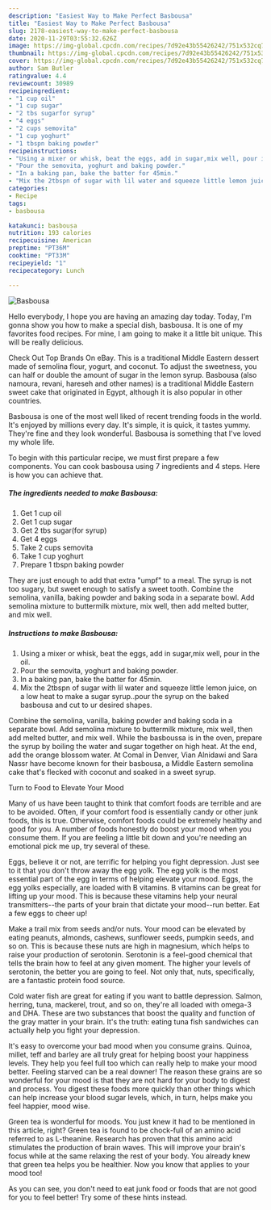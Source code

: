 ```yaml
---
description: "Easiest Way to Make Perfect Basbousa"
title: "Easiest Way to Make Perfect Basbousa"
slug: 2178-easiest-way-to-make-perfect-basbousa
date: 2020-11-29T03:55:32.626Z
image: https://img-global.cpcdn.com/recipes/7d92e43b55426242/751x532cq70/basbousa-recipe-main-photo.jpg
thumbnail: https://img-global.cpcdn.com/recipes/7d92e43b55426242/751x532cq70/basbousa-recipe-main-photo.jpg
cover: https://img-global.cpcdn.com/recipes/7d92e43b55426242/751x532cq70/basbousa-recipe-main-photo.jpg
author: Sam Butler
ratingvalue: 4.4
reviewcount: 30989
recipeingredient:
- "1 cup oil"
- "1 cup sugar"
- "2 tbs sugarfor syrup"
- "4 eggs"
- "2 cups semovita"
- "1 cup yoghurt"
- "1 tbspn baking powder"
recipeinstructions:
- "Using a mixer or whisk, beat the eggs, add in sugar,mix well, pour in the oil."
- "Pour the semovita, yoghurt and baking powder."
- "In a baking pan, bake the batter for 45min."
- "Mix the 2tbspn of sugar with lil water and squeeze little lemon juice, on a low heat to make a sugar syrup..pour the syrup on the baked basbousa and cut to ur desired shapes."
categories:
- Recipe
tags:
- basbousa

katakunci: basbousa 
nutrition: 193 calories
recipecuisine: American
preptime: "PT36M"
cooktime: "PT33M"
recipeyield: "1"
recipecategory: Lunch

---
```



![Basbousa](https://img-global.cpcdn.com/recipes/7d92e43b55426242/751x532cq70/basbousa-recipe-main-photo.jpg)

Hello everybody, I hope you are having an amazing day today. Today, I'm gonna show you how to make a special dish, basbousa. It is one of my favorites food recipes. For mine, I am going to make it a little bit unique. This will be really delicious.

Check Out Top Brands On eBay. This is a traditional Middle Eastern dessert made of semolina flour, yogurt, and coconut. To adjust the sweetness, you can half or double the amount of sugar in the lemon syrup. Basbousa (also namoura, revani, hareseh and other names) is a traditional Middle Eastern sweet cake that originated in Egypt, although it is also popular in other countries.

Basbousa is one of the most well liked of recent trending foods in the world. It's enjoyed by millions every day. It's simple, it is quick, it tastes yummy. They're fine and they look wonderful. Basbousa is something that I've loved my whole life.


To begin with this particular recipe, we must first prepare a few components. You can cook basbousa using 7 ingredients and 4 steps. Here is how you can achieve that.

<!--inarticleads1-->

##### The ingredients needed to make Basbousa:

1. Get 1 cup oil
1. Get 1 cup sugar
1. Get 2 tbs sugar(for syrup)
1. Get 4 eggs
1. Take 2 cups semovita
1. Take 1 cup yoghurt
1. Prepare 1 tbspn baking powder


They are just enough to add that extra &#34;umpf&#34; to a meal. The syrup is not too sugary, but sweet enough to satisfy a sweet tooth. Combine the semolina, vanilla, baking powder and baking soda in a separate bowl. Add semolina mixture to buttermilk mixture, mix well, then add melted butter, and mix well. 

<!--inarticleads2-->

##### Instructions to make Basbousa:

1. Using a mixer or whisk, beat the eggs, add in sugar,mix well, pour in the oil.
1. Pour the semovita, yoghurt and baking powder.
1. In a baking pan, bake the batter for 45min.
1. Mix the 2tbspn of sugar with lil water and squeeze little lemon juice, on a low heat to make a sugar syrup..pour the syrup on the baked basbousa and cut to ur desired shapes.


Combine the semolina, vanilla, baking powder and baking soda in a separate bowl. Add semolina mixture to buttermilk mixture, mix well, then add melted butter, and mix well. While the basboussa is in the oven, prepare the syrup by boiling the water and sugar together on high heat. At the end, add the orange blossom water. At Comal in Denver, Vian Alnidawi and Sara Nassr have become known for their basbousa, a Middle Eastern semolina cake that&#39;s flecked with coconut and soaked in a sweet syrup. 

Turn to Food to Elevate Your Mood


Many of us have been taught to think that comfort foods are terrible and are to be avoided. Often, if your comfort food is essentially candy or other junk foods, this is true. Otherwise, comfort foods could be extremely healthy and good for you. A number of foods honestly do boost your mood when you consume them. If you are feeling a little bit down and you're needing an emotional pick me up, try several of these.

Eggs, believe it or not, are terrific for helping you fight depression. Just see to it that you don't throw away the egg yolk. The egg yolk is the most essential part of the egg in terms of helping elevate your mood. Eggs, the egg yolks especially, are loaded with B vitamins. B vitamins can be great for lifting up your mood. This is because these vitamins help your neural transmitters--the parts of your brain that dictate your mood--run better. Eat a few eggs to cheer up!

Make a trail mix from seeds and/or nuts. Your mood can be elevated by eating peanuts, almonds, cashews, sunflower seeds, pumpkin seeds, and so on. This is because these nuts are high in magnesium, which helps to raise your production of serotonin. Serotonin is a feel-good chemical that tells the brain how to feel at any given moment. The higher your levels of serotonin, the better you are going to feel. Not only that, nuts, specifically, are a fantastic protein food source.

Cold water fish are great for eating if you want to battle depression. Salmon, herring, tuna, mackerel, trout, and so on, they're all loaded with omega-3 and DHA. These are two substances that boost the quality and function of the gray matter in your brain. It's the truth: eating tuna fish sandwiches can actually help you fight your depression. 

It's easy to overcome your bad mood when you consume grains. Quinoa, millet, teff and barley are all truly great for helping boost your happiness levels. They help you feel full too which can really help to make your mood better. Feeling starved can be a real downer! The reason these grains are so wonderful for your mood is that they are not hard for your body to digest and process. You digest these foods more quickly than other things which can help increase your blood sugar levels, which, in turn, helps make you feel happier, mood wise.

Green tea is wonderful for moods. You just knew it had to be mentioned in this article, right? Green tea is found to be chock-full of an amino acid referred to as L-theanine. Research has proven that this amino acid stimulates the production of brain waves. This will improve your brain's focus while at the same relaxing the rest of your body. You already knew that green tea helps you be healthier. Now you know that applies to your mood too!

As you can see, you don't need to eat junk food or foods that are not good for you to feel better! Try  some  of  these  hints  instead.

